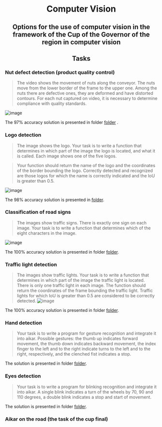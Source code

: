<h1 align="center">Computer Vision</h1>
<h2 align="center">Options for the use of computer vision in the framework of the Cup of the Governor of the region in computer vision</h2>

<h2 align="center">Tasks</h2>

### Nut defect detection (product quality control)
> The video shows the movement of nuts along the conveyor. The nuts move from the lower border of the frame to the upper one. Among the nuts there are defective ones, they are deformed and have distorted contours. For each nut captured on video, it is necessary to determine compliance with quality standards.

![image](https://github.com/D1ffic00lt/computer-vision/assets/69642892/e5b1df0c-cb56-4f5b-aa06-cd4a6c49ee16)

The 97% accuracy solution is presented in folder [folder](nut-defect-detection) .
### Logo detection

> The image shows the logo. Your task is to write a function that determines in which part of the image the logo is located, and what it is called. Each image shows one of the five logos.

> Your function should return the name of the logo and the coordinates of the border bounding the logo. Correctly detected and recognized are those logos for which the name is correctly indicated and the IoU is greater than 0.5.

![image](https://github.com/D1ffic00lt/computer-vision/assets/69642892/f88796e5-db96-4338-96e6-3e8b29b03406)

The 98% accuracy solution is presented in [folder](logo-detection).

### Classification of road signs

> The images show traffic signs. There is exactly one sign on each image. Your task is to write a function that determines which of the eight characters in the image.

![image](https://github.com/D1ffic00lt/computer-vision/assets/69642892/945fa1c0-3fec-446d-90a5-6b5c71b291e5)

The 100% accuracy solution is presented in folder [folder](classification-of-road-signs).

### Traffic light detection

> The images show traffic lights. Your task is to write a function that determines in which part of the image the traffic light is located. There is only one traffic light in each image. The function should return the coordinates of the frame bounding the traffic light. Traffic lights for which IoU is greater than 0.5 are considered to be correctly detected.
![image](https://github.com/D1ffic00lt/computer-vision/assets/69642892/f88796e5-db96-4338-96e6-3e8b29b03406)


The 100% accuracy solution is presented in folder [folder](traffic-light-detection).


### Hand detection

> Your task is to write a program for gesture recognition and integrate it into aikar. Possible gestures: the thumb up indicates forward movement, the thumb down indicates backward movement, the index finger to the left and to the right indicate turns to the left and to the right, respectively, and the clenched fist indicates a stop.

The solution is presented in folder [folder](hand-detection).

### Eyes detection

> Your task is to write a program for blinking recognition and integrate it into aikar. A single blink indicates a turn of the wheels by 70, 90 and 110 degrees, a double blink indicates a stop and start of movement.

The solution is presented in folder [folder](eyes-detection).

### Aikar on the road (the task of the cup final)
